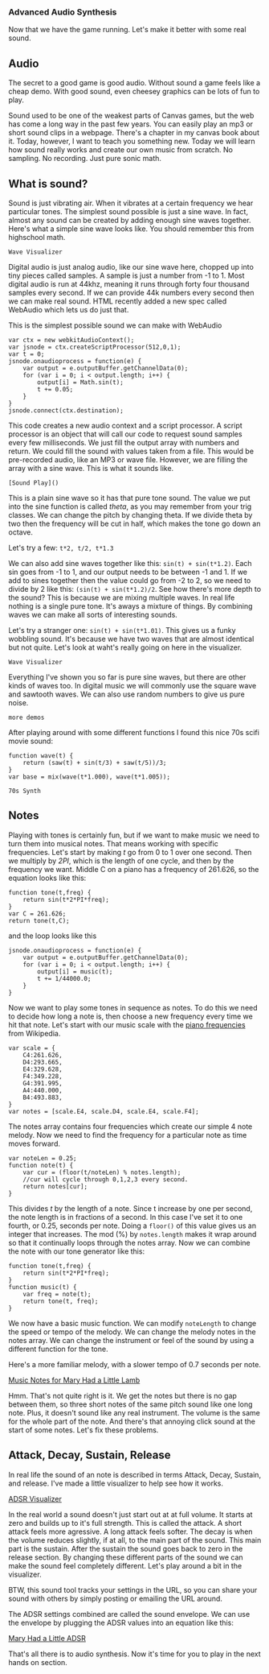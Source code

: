 ### Advanced Audio Synthesis

Now that we have the game running. Let's make it better with some real sound.

## Audio

The secret to a good game is good audio. Without sound a game feels like a cheap
demo. With good sound, even cheesey graphics can be lots of fun to play.

Sound used to be one of the weakest parts of Canvas games, but the web has come
a long way in the past few years. You can easily play an mp3 or short sound
clips in a webpage. There's a chapter in my canvas book about it. Today,
however, I want to teach you something new. Today we will learn how sound really
works and create our own music from scratch. No sampling. No recording. Just
pure sonic math.

## What is sound?

Sound is just vibrating air. When it vibrates at a certain frequency we hear
particular tones. The simplest sound possible is just a sine wave. In fact,
almost any sound can be created by adding enough sine waves together. Here's
what a simple sine wave looks like. You should remember this from highschool
math.

```
Wave Visualizer
```

Digital audio is just analog audio, like our sine wave here, chopped up into
tiny pieces called samples. A sample is just a number from -1 to 1. Most digital
audio is run at 44khz, meaning it runs through forty four thousand samples every
second. If we can provide 44k numbers every second then we can make real sound.
HTML recently added a new spec called WebAudio which lets us do just that.

This is the simplest possible sound we can make with WebAudio

```
var ctx = new webkitAudioContext();
var jsnode = ctx.createScriptProcessor(512,0,1);
var t = 0;
jsnode.onaudioprocess = function(e) {
    var output = e.outputBuffer.getChannelData(0);
    for (var i = 0; i < output.length; i++) {
        output[i] = Math.sin(t);
        t += 0.05;
    }
}
jsnode.connect(ctx.destination);
```

This code creates a new audio context and a script processor. A script processor
is an object that will call our code to request sound samples every few
milliseconds. We just fill the output array with numbers and return. We could
fill the sound with values taken from a file. This would be pre-recorded audio,
like an MP3 or wave file. However, we are filling the array with a sine wave.
This is what it sounds like.

```
[Sound Play]()
```

This is a plain sine wave so it has that pure tone sound. The value we put into
the sine function is called _theta_, as you may remember from your trig classes.
We can change the pitch by changing theta. If we divide theta by two then the
frequency will be cut in half, which makes the tone go down an octave.

Let's try a few: `t*2, t/2, t*1.3`

We can also add sine waves together like this: `sin(t) + sin(t*1.2)`.  Each sin
goes from -1 to 1, and our output needs to be between -1 and 1.  If we add to
sines together then the value could go from -2 to 2, so we need to divide by 2
like this: `(sin(t) + sin(t*1.2)/2`. See how there's more depth to the sound? This
is because we are mixing multiple waves. In real life nothing is a single pure
tone. It's aways a mixture of things. By combining waves we can make all sorts
of interesting sounds.

Let's try a stranger one: `sin(t) + sin(t*1.01)`. This gives us a
funky wobbling sound. It's because we have two waves that are almost identical
but not quite. Let's look at waht's really going on here in the visualizer.

```
Wave Visualizer
```

Everything I've shown you so far is pure sine waves, but there are other kinds
of waves too. In digital music we will commonly use the square wave and sawtooth
waves. We can also use random numbers to give us pure noise.

```
more demos
```

After playing around with some different functions I found this nice 70s scifi
movie sound:

```
function wave(t) {
    return (saw(t) + sin(t/3) + saw(t/5))/3;
}
var base = mix(wave(t*1.000), wave(t*1.005));
```

```
70s Synth
```

## Notes

Playing with tones is certainly fun, but if we want to make music we need to
turn them into musical notes. That means working with specific frequencies.
Let's start by making _t_ go from 0 to 1 over one second. Then we multiply by
_2PI_, which is the length of one cycle, and then by the frequency we want.
Middle C on a piano has a frequency of 261.626, so the equation looks like this:

```
function tone(t,freq) {
    return sin(t*2*PI*freq);
}
var C = 261.626;
return tone(t,C);
```

and the loop looks like this

```
jsnode.onaudioprocess = function(e) {
    var output = e.outputBuffer.getChannelData(0);
    for (var i = 0; i < output.length; i++) {
        output[i] = music(t);
        t += 1/44000.0;
    }
}
```

Now we want to play some tones in sequence as notes.  To do this we need to
decide how long a note is,  then choose a new frequency every time we hit that
note. Let's start with our music scale with
the [piano frequencies](http://en.wikipedia.org/wiki/Piano_key_frequencies) from
Wikipedia.


```
var scale = {
    C4:261.626,
    D4:293.665,
    E4:329.628,
    F4:349.228,
    G4:391.995,
    A4:440.000,
    B4:493.883,
}
var notes = [scale.E4, scale.D4, scale.E4, scale.F4];
```

The notes array contains four frequencies which create our simple 4 note melody.
Now we need to find the frequency for a particular note as time moves forward.

```
var noteLen = 0.25;
function note(t) {
    var cur = (floor(t/noteLen) % notes.length);
    //cur will cycle through 0,1,2,3 every second.
    return notes[cur];
}
```

This divides _t_ by the length of a note. Since t increase by one per second,
the note length is in fractions of a second. In this case I've set it to one
fourth, or 0.25, seconds per note. Doing a `floor()` of this value gives us an
integer that increases. The mod (%) by `notes.length` makes it wrap around so that
it continually loops through the notes array. Now we can combine the note with
our tone generator like this:


```
function tone(t,freq) {
    return sin(t*2*PI*freq);
}
function music(t) {
    var freq = note(t);
    return tone(t, freq);
}
```

We now have a basic music function. We can modify `noteLength`  to change the
speed or tempo of the melody. We can change the melody notes   in the notes
array. We can change the instrument or feel of the sound   by using a different
function for the tone.

Here's a more familiar melody, with a slower tempo of 0.7 seconds per note.

[Music Notes for Mary Had a Little Lamb](link)

Hmm. That's not quite right is it. We get the notes but there is no gap between
them, so three short notes of the same pitch sound like one long note. Plus, it
doesn't sound like any real instrument. The volume is the same for the whole
part of the note. And there's that annoying click sound at the start of some
notes. Let's fix these problems.

## Attack, Decay, Sustain, Release

In real life the sound of an note is described in terms Attack, Decay, Sustain,
and release. I've made a little visualizer to help see how it works.

[ADSR Visualizer](link)

In the real world a sound doesn't just start out at at full volume. It starts at
zero and builds up to it's full strength. This is called the attack. A short
attack feels more agressive. A long attack feels softer. The decay is when the
volume reduces slightly, if at all, to the main part of the sound. This main
part is the sustain. After the sustain the sound goes back to zero in the
release section. By changing these different parts of the sound we can make the
sound feel completely different. Let's play around a bit in the visualizer.

BTW, this sound tool tracks your settings in the URL, so you can share your
sound with others by simply posting or emailing the URL around.

The ADSR settings combined are called the sound envelope. We can use the
envelope by plugging the ADSR values into an equation like this:

[Mary Had a Little ADSR](link)

That's all there is to audio synthesis. Now it's time for you to play in the
next hands on section.
